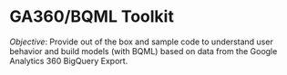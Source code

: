 # GA360/BQML Toolkit

*Objective*: Provide out of the box and sample code to understand user behavior and build models (with BQML) based on data from the Google Analytics 360 BigQuery Export.
